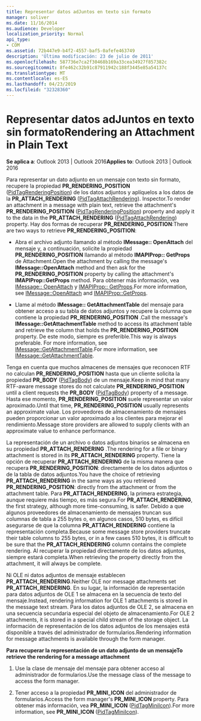 ```yaml
---
title: Representar datos adJuntos en texto sin formato
manager: soliver
ms.date: 11/16/2014
ms.audience: Developer
localization_priority: Normal
api_type:
- COM
ms.assetid: 72b447e9-b4f2-4557-baf5-0afefe463749
description: 'Última modificación: 23 de julio de 2011'
ms.openlocfilehash: 587736e7ca2f30468b169a33cea34927f857382c
ms.sourcegitcommit: 8fe462c32b91c87911942c188f3445e85a54137c
ms.translationtype: MT
ms.contentlocale: es-ES
ms.lasthandoff: 04/23/2019
ms.locfileid: "32328360"
---
```

# <a name="rendering-an-attachment-in-plain-text"></a><span data-ttu-id="9ff93-103">Representar datos adJuntos en texto sin formato</span><span class="sxs-lookup"><span data-stu-id="9ff93-103">Rendering an Attachment in Plain Text</span></span>

  
  
<span data-ttu-id="9ff93-104">**Se aplica a**: Outlook 2013 | Outlook 2016</span><span class="sxs-lookup"><span data-stu-id="9ff93-104">**Applies to**: Outlook 2013 | Outlook 2016</span></span> 
  
<span data-ttu-id="9ff93-105">Para representar un dato adjunto en un mensaje con texto sin formato, recupere la propiedad **PR_RENDERING_POSITION** ([PidTagRenderingPosition](pidtagrenderingposition-canonical-property.md)) de los datos adjuntos y aplíquelos a los datos de la **PR_ATTACH_RENDERING** ([PidTagAttachRendering](pidtagattachrendering-canonical-property.md)). Inspector.</span><span class="sxs-lookup"><span data-stu-id="9ff93-105">To render an attachment in a message with plain text, retrieve the attachment's **PR_RENDERING_POSITION** ([PidTagRenderingPosition](pidtagrenderingposition-canonical-property.md)) property and apply it to the data in the **PR_ATTACH_RENDERING** ([PidTagAttachRendering](pidtagattachrendering-canonical-property.md)) property.</span></span> <span data-ttu-id="9ff93-106">Hay dos formas de recuperar **PR_RENDERING_POSITION**:</span><span class="sxs-lookup"><span data-stu-id="9ff93-106">There are two ways to retrieve **PR_RENDERING_POSITION**:</span></span>
  
- <span data-ttu-id="9ff93-107">Abra el archivo adjunto llamando al método **IMessage:: OpenAttach** del mensaje y, a continuación, solicite la propiedad **PR_RENDERING_POSITION** llamando al método **IMAPIProp:: GetProps** de Attachment.</span><span class="sxs-lookup"><span data-stu-id="9ff93-107">Open the attachment by calling the message's **IMessage::OpenAttach** method and then ask for the **PR_RENDERING_POSITION** property by calling the attachment's **IMAPIProp::GetProps** method.</span></span> <span data-ttu-id="9ff93-108">Para obtener más información, vea [IMessage:: OpenAttach](imessage-openattach.md) y [IMAPIProp:: GetProps](imapiprop-getprops.md).</span><span class="sxs-lookup"><span data-stu-id="9ff93-108">For more information, see [IMessage::OpenAttach](imessage-openattach.md) and [IMAPIProp::GetProps](imapiprop-getprops.md).</span></span>
    
- <span data-ttu-id="9ff93-109">Llame al método **IMessage:: GetAttachmentTable** del mensaje para obtener acceso a su tabla de datos adjuntos y recupere la columna que contiene la propiedad **PR_RENDERING_POSITION** .</span><span class="sxs-lookup"><span data-stu-id="9ff93-109">Call the message's **IMessage::GetAttachmentTable** method to access its attachment table and retrieve the column that holds the **PR_RENDERING_POSITION** property.</span></span> <span data-ttu-id="9ff93-110">De este modo, siempre es preferible.</span><span class="sxs-lookup"><span data-stu-id="9ff93-110">This way is always preferable.</span></span> <span data-ttu-id="9ff93-111">For more information, see [IMessage::GetAttachmentTable](imessage-getattachmenttable.md).</span><span class="sxs-lookup"><span data-stu-id="9ff93-111">For more information, see [IMessage::GetAttachmentTable](imessage-getattachmenttable.md).</span></span>
    
<span data-ttu-id="9ff93-112">Tenga en cuenta que muchos almacenes de mensajes que reconocen RTF no calculan **PR_RENDERING_POSITION** hasta que un cliente solicita la propiedad **PR_BODY** ([PidTagBody](pidtagbody-canonical-property.md)) de un mensaje.</span><span class="sxs-lookup"><span data-stu-id="9ff93-112">Keep in mind that many RTF-aware message stores do not calculate **PR_RENDERING_POSITION** until a client requests the **PR_BODY** ([PidTagBody](pidtagbody-canonical-property.md)) property of a message.</span></span> <span data-ttu-id="9ff93-113">Hasta ese momento, **PR_RENDERING_POSITION** suele representar un valor aproximado.</span><span class="sxs-lookup"><span data-stu-id="9ff93-113">Until that time, **PR_RENDERING_POSITION** usually represents an approximate value.</span></span> <span data-ttu-id="9ff93-114">Los proveedores de almacenamiento de mensajes pueden proporcionar un valor aproximado a los clientes para mejorar el rendimiento.</span><span class="sxs-lookup"><span data-stu-id="9ff93-114">Message store providers are allowed to supply clients with an approximate value to enhance performance.</span></span> 
  
<span data-ttu-id="9ff93-115">La representación de un archivo o datos adjuntos binarios se almacena en su propiedad **PR_ATTACH_RENDERING** .</span><span class="sxs-lookup"><span data-stu-id="9ff93-115">The rendering for a file or binary attachment is stored in its **PR_ATTACH_RENDERING** property.</span></span> <span data-ttu-id="9ff93-116">Tiene la opción de recuperar **PR_ATTACH_RENDERING** de la misma manera que recupera **PR_RENDERING_POSITION**: directamente de los datos adjuntos o de la tabla de datos adjuntos.</span><span class="sxs-lookup"><span data-stu-id="9ff93-116">You have the choice of retrieving **PR_ATTACH_RENDERING** in the same ways as you retrieved **PR_RENDERING_POSITION**: directly from the attachment or from the attachment table.</span></span> <span data-ttu-id="9ff93-117">Para **PR_ATTACH_RENDERING**, la primera estrategia, aunque requiere más tiempo, es más segura.</span><span class="sxs-lookup"><span data-stu-id="9ff93-117">For **PR_ATTACH_RENDERING**, the first strategy, although more time-consuming, is safer.</span></span> <span data-ttu-id="9ff93-118">Debido a que algunos proveedores de almacenamiento de mensajes truncan sus columnas de tabla a 255 bytes o, en algunos casos, 510 bytes, es difícil asegurarse de que la columna **PR_ATTACH_RENDERING** contiene la representación completa.</span><span class="sxs-lookup"><span data-stu-id="9ff93-118">Because some message store providers truncate their table columns to 255 bytes, or in a few cases 510 bytes, it is difficult to be sure that the **PR_ATTACH_RENDERING** column contains the complete rendering.</span></span> <span data-ttu-id="9ff93-119">Al recuperar la propiedad directamente de los datos adjuntos, siempre estará completa.</span><span class="sxs-lookup"><span data-stu-id="9ff93-119">When retrieving the property directly from the attachment, it will always be complete.</span></span> 
  
<span data-ttu-id="9ff93-120">Ni OLE ni datos adjuntos de mensaje establecen **PR_ATTACH_RENDERING**.</span><span class="sxs-lookup"><span data-stu-id="9ff93-120">Neither OLE nor message attachments set **PR_ATTACH_RENDERING**.</span></span> <span data-ttu-id="9ff93-121">En su lugar, la información de representación para datos adjuntos de OLE 1 se almacena en la secuencia de texto del mensaje.</span><span class="sxs-lookup"><span data-stu-id="9ff93-121">Instead, rendering information for OLE 1 attachments is stored in the message text stream.</span></span> <span data-ttu-id="9ff93-122">Para los datos adjuntos de OLE 2, se almacena en una secuencia secundaria especial del objeto de almacenamiento.</span><span class="sxs-lookup"><span data-stu-id="9ff93-122">For OLE 2 attachments, it is stored in a special child stream of the storage object.</span></span> <span data-ttu-id="9ff93-123">La información de representación de los datos adjuntos de los mensajes está disponible a través del administrador de formularios.</span><span class="sxs-lookup"><span data-stu-id="9ff93-123">Rendering information for message attachments is available through the form manager.</span></span> 
  
 <span data-ttu-id="9ff93-124">**Para recuperar la representación de un dato adjunto de un mensaje**</span><span class="sxs-lookup"><span data-stu-id="9ff93-124">**To retrieve the rendering for a message attachment**</span></span>
  
1. <span data-ttu-id="9ff93-125">Use la clase de mensaje del mensaje para obtener acceso al administrador de formularios.</span><span class="sxs-lookup"><span data-stu-id="9ff93-125">Use the message class of the message to access the form manager.</span></span>
    
2. <span data-ttu-id="9ff93-126">Tener acceso a la propiedad **PR_MINI_ICON** del administrador de formularios.</span><span class="sxs-lookup"><span data-stu-id="9ff93-126">Access the form manager's **PR_MINI_ICON** property.</span></span> <span data-ttu-id="9ff93-127">Para obtener más información, vea **PR_MINI_ICON** ([PidTagMiniIcon](pidtagminiicon-canonical-property.md)).</span><span class="sxs-lookup"><span data-stu-id="9ff93-127">For more information, see **PR_MINI_ICON** ([PidTagMiniIcon](pidtagminiicon-canonical-property.md)).</span></span>
    

